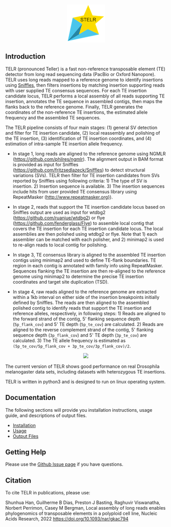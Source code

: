 <p align="center">
    <img src="https://github.com/bergmanlab/STELR/blob/master/img/STELR.png?raw=true" alt="STELR"/>
</p>

## Introduction
TELR (pronounced Teller) is a fast non-reference transposable element (TE) detector from long read sequencing data (PacBio or Oxford Nanopore). TELR uses long reads mapped to a reference genome to identify insertions using [Sniffles](https://github.com/fritzsedlazeck/Sniffles), then filters insertions by matching insertion supporting reads with user supplied TE consensus sequences. For each TE insertion candidate locus, TELR performs a local assembly of all reads supporting TE insertion, annotates the TE sequence in assembled contigs, then maps the flanks back to the reference genome. Finally, TELR generates the coordinates of the non-reference TE insertions, the estimated allele frequency and the assembled TE sequences.

The TELR pipeline consists of four main stages: (1) general SV detection and filter for TE insertion candidate, (2) local reassembly and polishing of the TE insertion, (3) identification of TE insertion coordinates, and (4) estimation of intra-sample TE insertion allele frequency.

- In stage 1, long reads are aligned to the reference genome using NGMLR (https://github.com/philres/ngmlr). The alignment output in BAM format is provided as input for Sniffles (https://github.com/fritzsedlazeck/Sniffles) to detect structural variations (SVs). TELR then filter for TE insertion candidates from SVs reported by Sniffles using following criteria: 1) The type of SV is insertion. 2) Insertion sequence is available. 3) The insertion sequences include hits from user provided TE consensus library using RepeatMasker (http://www.repeatmasker.org}).

- In stage 2, reads that support the TE insertion candidate locus based on Sniffles output are used as input for wtdbg2 (https://github.com/ruanjue/wtdbg2) or flye (https://github.com/fenderglass/Flye) to assemble local contig that covers the TE insertion for each TE insertion candidate locus. The local assemblies are then polished using wtdbg2 or flye. Note that 1) each assembler can be matched with each polisher, and 2) minimap2 is used to re-align reads to local contig for polishing.

- In stage 3, TE consensus library is aligned to the assembled TE insertion contigs using minimap2 and used to define TE-flank boundaries. TE region in each contig is annotated with family info using RepeatMasker. Sequences flanking the TE insertion are then re-aligned to the reference genome using minimap2 to determine the precise TE insertion coordinates and target site duplication (TSD).

- In stage 4, raw reads aligned to the reference genome are extracted within a 1kb interval on either side of the insertion breakpoints initially defined by Sniffles. The reads are then aligned to the assembled polished contig to identify reads that support the TE insertion and reference alleles, respectively, in following steps: 1) Reads are aligned to the forward strand of the contig, 5' flanking sequence depth (`5p_flank_cov`) and 5' TE depth (`5p_te_cov`) are calculated. 2) Reads are aligned to the reverse complement strand of the contig, 5' flanking sequence depth (`3p_flank_cov`) and 5' TE depth (`3p_te_cov`) are calculated. 3) The TE allele frequency is estimated as `(5p_te_cov/5p_flank_cov + 3p_te_cov/3p_flank_cov)/2`.

<p align="center">
<img src="https://github.com/bergmanlab/TELR/blob/master/img/TELR_workflow.png?raw=true"/>
</p>

The current version of TELR shows good performance on real Drosophila melanogaster data sets, including datasets with heterozygous TE insertions.

TELR is written in python3 and is designed to run on linux operating system.

## Documentation
The following sections will provide you installation instructions, usage guide, and descriptions of output files.
  - [Installation](docs/01_Installation.md)
  - [Usage](docs/02_Usage.md)
  - [Output Files](docs/03_Output_Files.md)

## Getting Help
Please use the [Github Issue page](https://github.com/bergmanlab/TELR/issues) if you have questions.

## Citation
To cite TELR in publications, please use:

  Shunhua Han, Guilherme B Dias, Preston J Basting, Raghuvir Viswanatha, Norbert Perrimon, Casey M Bergman, Local assembly of long reads enables phylogenomics of transposable elements in a polyploid cell line, Nucleic Acids Research, 2022
  https://doi.org/10.1093/nar/gkac794

